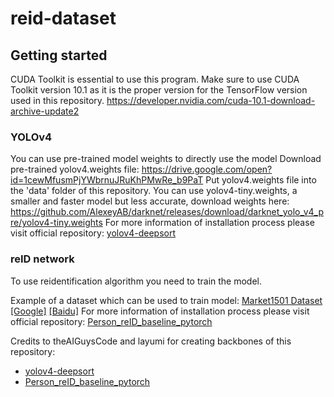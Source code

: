 # reid-dataset

## Getting started
CUDA Toolkit is essential to use this program.
Make sure to use CUDA Toolkit version 10.1 as it is the proper version for the TensorFlow version used in this repository.
https://developer.nvidia.com/cuda-10.1-download-archive-update2
### YOLOv4
You can use pre-trained model weights to directly use the model
Download pre-trained yolov4.weights file: https://drive.google.com/open?id=1cewMfusmPjYWbrnuJRuKhPMwRe_b9PaT
Put yolov4.weights file into the 'data' folder of this repository.
You can use yolov4-tiny.weights, a smaller and faster model but less accurate, download weights here: https://github.com/AlexeyAB/darknet/releases/download/darknet_yolo_v4_pre/yolov4-tiny.weights
For more information of installation process please visit official repository: [yolov4-deepsort](https://github.com/theAIGuysCode/yolov4-deepsort)

### reID network
To use reidentification algorithm you need to train the model.

Example of a dataset which can be used to train model:
[Market1501 Dataset](http://www.liangzheng.com.cn/Project/project_reid.html) [[Google]](https://drive.google.com/file/d/0B8-rUzbwVRk0c054eEozWG9COHM/view) [[Baidu]](https://pan.baidu.com/s/1ntIi2Op)
For more information of installation process please visit official repository: [Person_reID_baseline_pytorch](https://github.com/layumi/Person_reID_baseline_pytorch)

Credits to theAIGuysCode and layumi for creating backbones of this repository:
 * [yolov4-deepsort](https://github.com/theAIGuysCode/yolov4-deepsort)
 * [Person_reID_baseline_pytorch](https://github.com/layumi/Person_reID_baseline_pytorch)
